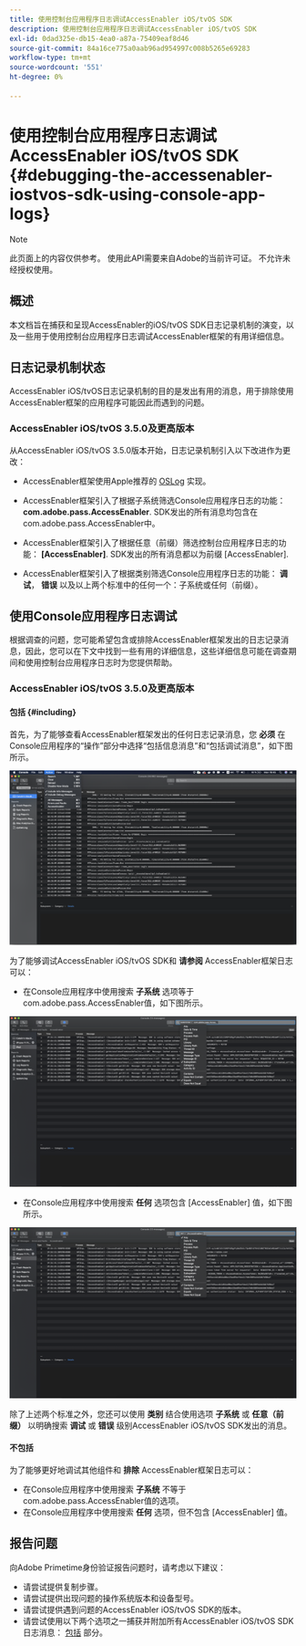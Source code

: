 ```yaml
---
title: 使用控制台应用程序日志调试AccessEnabler iOS/tvOS SDK
description: 使用控制台应用程序日志调试AccessEnabler iOS/tvOS SDK
exl-id: 0dad325e-db15-4ea0-a87a-75409eaf8d46
source-git-commit: 84a16ce775a0aab96ad954997c008b5265e69283
workflow-type: tm+mt
source-wordcount: '551'
ht-degree: 0%

---
```


# 使用控制台应用程序日志调试AccessEnabler iOS/tvOS SDK {#debugging-the-accessenabler-iostvos-sdk-using-console-app-logs}

>[!NOTE]
>
>此页面上的内容仅供参考。 使用此API需要来自Adobe的当前许可证。 不允许未经授权使用。


## 概述

本文档旨在捕获和呈现AccessEnabler的iOS/tvOS SDK日志记录机制的演变，以及一些用于使用控制台应用程序日志调试AccessEnabler框架的有用详细信息。

## 日志记录机制状态

AccessEnabler iOS/tvOS日志记录机制的目的是发出有用的消息，用于排除使用AccessEnabler框架的应用程序可能因此而遇到的问题。

### AccessEnabler iOS/tvOS 3.5.0及更高版本

从AccessEnabler iOS/tvOS 3.5.0版本开始，日志记录机制引入以下改进作为更改：

* AccessEnabler框架使用Apple推荐的 [OSLog](https://developer.apple.com/documentation/os/oslog) 实现。

* AccessEnabler框架引入了根据子系统筛选Console应用程序日志的功能： **com.adobe.pass.AccessEnabler**. SDK发出的所有消息均包含在com.adobe.pass.AccessEnabler中。

* AccessEnabler框架引入了根据任意（前缀）筛选控制台应用程序日志的功能： **[AccessEnabler]**. SDK发出的所有消息都以为前缀 [AccessEnabler].

* AccessEnabler框架引入了根据类别筛选Console应用程序日志的功能： **调试**， **错误** 以及以上两个标准中的任何一个：子系统或任何（前缀）。

## 使用Console应用程序日志调试

根据调查的问题，您可能希望包含或排除AccessEnabler框架发出的日志记录消息，因此，您可以在下文中找到一些有用的详细信息，这些详细信息可能在调查期间和使用控制台应用程序日志时为您提供帮助。


### AccessEnabler iOS/tvOS 3.5.0及更高版本

#### 包括 {#including}

首先，为了能够查看AccessEnabler框架发出的任何日志记录消息，您 **必须** 在Console应用程序的“操作”部分中选择“包括信息消息”和“包括调试消息”，如下图所示。

![](assets/include-info-debug-msg.png)


为了能够调试AccessEnabler iOS/tvOS SDK和 **请参阅** AccessEnabler框架日志可以：

* 在Console应用程序中使用搜索 **子系统** 选项等于com.adobe.pass.AccessEnabler值，如下图所示。

![](assets/subsys-console-app.png)

* 在Console应用程序中使用搜索 **任何** 选项包含
  [AccessEnabler] 值，如下图所示。

![](assets/any-optn-console-app.png)

除了上述两个标准之外，您还可以使用 **类别** 结合使用选项 **子系统** 或 **任意（前缀）** 以明确搜索 **调试** 或 **错误** 级别AccessEnabler iOS/tvOS SDK发出的消息。

#### 不包括

为了能够更好地调试其他组件和 **排除** AccessEnabler框架日志可以：

* 在Console应用程序中使用搜索 **子系统** 不等于com.adobe.pass.AccessEnabler值的选项。
* 在Console应用程序中使用搜索 **任何** 选项，但不包含 [AccessEnabler] 值。

## 报告问题

向Adobe Primetime身份验证报告问题时，请考虑以下建议：

* 请尝试提供复制步骤。
* 请尝试提供出现问题的操作系统版本和设备型号。
* 请尝试提供遇到问题的AccessEnabler iOS/tvOS SDK的版本。
* 请尝试使用以下两个选项之一捕获并附加所有AccessEnabler iOS/tvOS SDK日志消息： [包括](#including) 部分。
